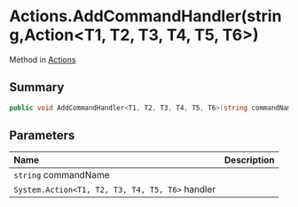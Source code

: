 # Actions.AddCommandHandler(string,Action<T1, T2, T3, T4, T5, T6>)

Method in [Actions](/api/csharp/yarn.unity.actions.md)

## Summary



```csharp
public void AddCommandHandler<T1, T2, T3, T4, T5, T6>(string commandName, Action<T1, T2, T3, T4, T5, T6> handler);
```

## Parameters

|Name|Description|
|:---|:---|
|`string` commandName||
|`System.Action<T1, T2, T3, T4, T5, T6>` handler||

